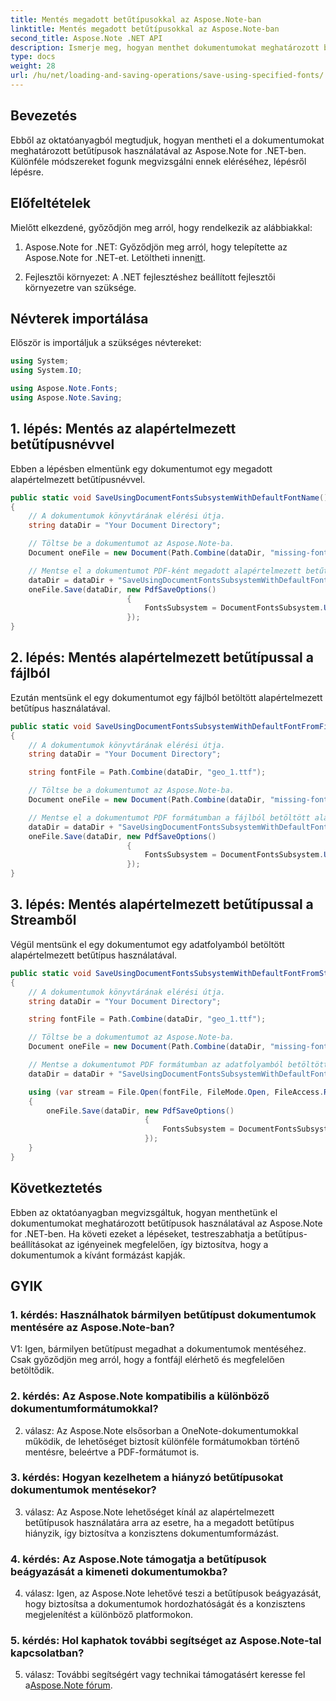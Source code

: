 ```yaml
---
title: Mentés megadott betűtípusokkal az Aspose.Note-ban
linktitle: Mentés megadott betűtípusokkal az Aspose.Note-ban
second_title: Aspose.Note .NET API
description: Ismerje meg, hogyan menthet dokumentumokat meghatározott betűtípusokkal az Aspose.Note for .NET webhelyen. Egyszerűen testreszabhatja a betűtípus-beállításokat a konzisztens dokumentumformázás érdekében.
type: docs
weight: 28
url: /hu/net/loading-and-saving-operations/save-using-specified-fonts/
---
```

## Bevezetés

Ebből az oktatóanyagból megtudjuk, hogyan mentheti el a dokumentumokat meghatározott betűtípusok használatával az Aspose.Note for .NET-ben. Különféle módszereket fogunk megvizsgálni ennek eléréséhez, lépésről lépésre.

## Előfeltételek

Mielőtt elkezdené, győződjön meg arról, hogy rendelkezik az alábbiakkal:

1.  Aspose.Note for .NET: Győződjön meg arról, hogy telepítette az Aspose.Note for .NET-et. Letöltheti innen[itt](https://releases.aspose.com/note/net/).

2. Fejlesztői környezet: A .NET fejlesztéshez beállított fejlesztői környezetre van szüksége.

## Névterek importálása

Először is importáljuk a szükséges névtereket:

```csharp
using System;
using System.IO;

using Aspose.Note.Fonts;
using Aspose.Note.Saving;

```

## 1. lépés: Mentés az alapértelmezett betűtípusnévvel

Ebben a lépésben elmentünk egy dokumentumot egy megadott alapértelmezett betűtípusnévvel.

```csharp
public static void SaveUsingDocumentFontsSubsystemWithDefaultFontName()
{
    // A dokumentumok könyvtárának elérési útja.
    string dataDir = "Your Document Directory";

    // Töltse be a dokumentumot az Aspose.Note-ba.
    Document oneFile = new Document(Path.Combine(dataDir, "missing-font.one"));

    // Mentse el a dokumentumot PDF-ként megadott alapértelmezett betűtípussal.
    dataDir = dataDir + "SaveUsingDocumentFontsSubsystemWithDefaultFontName_out.pdf";
    oneFile.Save(dataDir, new PdfSaveOptions()
                          {
                              FontsSubsystem = DocumentFontsSubsystem.UsingDefaultFont("Times New Roman")
                          });
}
```

## 2. lépés: Mentés alapértelmezett betűtípussal a fájlból

Ezután mentsünk el egy dokumentumot egy fájlból betöltött alapértelmezett betűtípus használatával.

```csharp
public static void SaveUsingDocumentFontsSubsystemWithDefaultFontFromFile()
{
    // A dokumentumok könyvtárának elérési útja.
    string dataDir = "Your Document Directory";

    string fontFile = Path.Combine(dataDir, "geo_1.ttf");

    // Töltse be a dokumentumot az Aspose.Note-ba.
    Document oneFile = new Document(Path.Combine(dataDir, "missing-font.one"));

    // Mentse el a dokumentumot PDF formátumban a fájlból betöltött alapértelmezett betűtípussal.
    dataDir = dataDir + "SaveUsingDocumentFontsSubsystemWithDefaultFontFromFile_out.pdf";
    oneFile.Save(dataDir, new PdfSaveOptions()
                          {
                              FontsSubsystem = DocumentFontsSubsystem.UsingDefaultFontFromFile(fontFile)
                          });
}
```

## 3. lépés: Mentés alapértelmezett betűtípussal a Streamből

Végül mentsünk el egy dokumentumot egy adatfolyamból betöltött alapértelmezett betűtípus használatával.

```csharp
public static void SaveUsingDocumentFontsSubsystemWithDefaultFontFromStream()
{
    // A dokumentumok könyvtárának elérési útja.
    string dataDir = "Your Document Directory";

    string fontFile = Path.Combine(dataDir, "geo_1.ttf");

    // Töltse be a dokumentumot az Aspose.Note-ba.
    Document oneFile = new Document(Path.Combine(dataDir, "missing-font.one"));

    // Mentse a dokumentumot PDF formátumban az adatfolyamból betöltött alapértelmezett betűtípussal.
    dataDir = dataDir + "SaveUsingDocumentFontsSubsystemWithDefaultFontFromStream_out.pdf";

    using (var stream = File.Open(fontFile, FileMode.Open, FileAccess.Read, FileShare.Read))
    {
        oneFile.Save(dataDir, new PdfSaveOptions()
                              {
                                  FontsSubsystem = DocumentFontsSubsystem.UsingDefaultFontFromStream(stream)
                              });
    }
}
```

## Következtetés

Ebben az oktatóanyagban megvizsgáltuk, hogyan menthetünk el dokumentumokat meghatározott betűtípusok használatával az Aspose.Note for .NET-ben. Ha követi ezeket a lépéseket, testreszabhatja a betűtípus-beállításokat az igényeinek megfelelően, így biztosítva, hogy a dokumentumok a kívánt formázást kapják.

## GYIK

### 1. kérdés: Használhatok bármilyen betűtípust dokumentumok mentésére az Aspose.Note-ban?

V1: Igen, bármilyen betűtípust megadhat a dokumentumok mentéséhez. Csak győződjön meg arról, hogy a fontfájl elérhető és megfelelően betöltődik.

### 2. kérdés: Az Aspose.Note kompatibilis a különböző dokumentumformátumokkal?

2. válasz: Az Aspose.Note elsősorban a OneNote-dokumentumokkal működik, de lehetőséget biztosít különféle formátumokban történő mentésre, beleértve a PDF-formátumot is.

### 3. kérdés: Hogyan kezelhetem a hiányzó betűtípusokat dokumentumok mentésekor?

3. válasz: Az Aspose.Note lehetőséget kínál az alapértelmezett betűtípusok használatára arra az esetre, ha a megadott betűtípus hiányzik, így biztosítva a konzisztens dokumentumformázást.

### 4. kérdés: Az Aspose.Note támogatja a betűtípusok beágyazását a kimeneti dokumentumokba?

4. válasz: Igen, az Aspose.Note lehetővé teszi a betűtípusok beágyazását, hogy biztosítsa a dokumentumok hordozhatóságát és a konzisztens megjelenítést a különböző platformokon.

### 5. kérdés: Hol kaphatok további segítséget az Aspose.Note-tal kapcsolatban?

 5. válasz: További segítségért vagy technikai támogatásért keresse fel a[Aspose.Note fórum](https://forum.aspose.com/c/note/28).